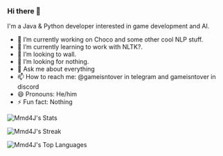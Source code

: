 ### Hi there 👋

I'm a Java & Python developer interested in game development and AI.

- 🔭 I’m currently working on Choco and some other cool NLP stuff.
- 🌱 I’m currently learning to work with NLTK?.
- 👯 I’m looking to wall.
- 🤔 I’m looking for nothing.
- 💬 Ask me about everything
- 📫 How to reach me: @gameisntover in telegram and gameisntover in discord
- 😄 Pronouns: He/him
- ⚡ Fun fact: Nothing

![Mmd4J's Stats](https://github-readme-stats.vercel.app/api?username=Mmd4J&theme=vue-dark&show_icons=true&hide_border=false&count_private=true)

![Mmd4J's Streak](https://github-readme-streak-stats.herokuapp.com/?user=Mmd4J&theme=vue-dark&hide_border=false)

![Mmd4J's Top Languages](https://github-readme-stats.vercel.app/api/top-langs/?username=Mmd4J&theme=vue-dark&show_icons=true&hide_border=false&layout=compact)
